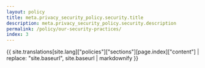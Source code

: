 ```yaml
---
layout: policy
title: meta.privacy_security_policy.security.title
description: meta.privacy_security_policy.security.description
permalink: /policy/our-security-practices/
index: 3
---
```

{{ site.translations[site.lang]["policies"]["sections"][page.index]["content"] | replace: "site.baseurl", site.baseurl | markdownify }}
